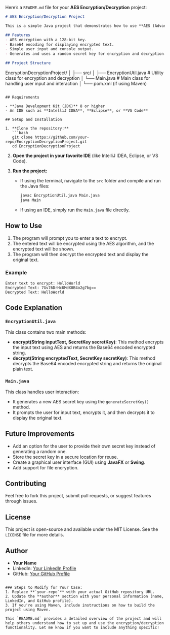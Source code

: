 Here’s a `README.md` file for your **AES Encryption/Decryption** project:

```markdown
# AES Encryption/Decryption Project

This is a simple Java project that demonstrates how to use **AES (Advanced Encryption Standard)** for encrypting and decrypting text data. The project allows users to input a plain text, encrypt it using a secret key, and then decrypt the text back to its original form.

## Features
- AES encryption with a 128-bit key.
- Base64 encoding for displaying encrypted text.
- Simple user input and console output.
- Generates and uses a random secret key for encryption and decryption.

## Project Structure

```
EncryptionDecryptionProject/
│
├── src/
│    ├── EncryptionUtil.java  # Utility class for encryption and decryption
│    └── Main.java            # Main class for handling user input and interaction
│
└── pom.xml (if using Maven)
```

## Requirements

- **Java Development Kit (JDK)** 8 or higher
- An IDE such as **IntelliJ IDEA**, **Eclipse**, or **VS Code**

## Setup and Installation

1. **Clone the repository:**
   ```bash
   git clone https://github.com/your-repo/EncryptionDecryptionProject.git
   cd EncryptionDecryptionProject
   ```

2. **Open the project in your favorite IDE** (like IntelliJ IDEA, Eclipse, or VS Code).

3. **Run the project:**
   - If using the terminal, navigate to the `src` folder and compile and run the Java files:
     ```bash
     javac EncryptionUtil.java Main.java
     java Main
     ```

   - If using an IDE, simply run the `Main.java` file directly.

## How to Use

1. The program will prompt you to enter a text to encrypt.
2. The entered text will be encrypted using the AES algorithm, and the encrypted text will be shown.
3. The program will then decrypt the encrypted text and display the original text.

### Example

```
Enter text to encrypt: HelloWorld
Encrypted Text: 7Gv76DrHcUMdX0B4o2g7bg==
Decrypted Text: HelloWorld
```

## Code Explanation

### `EncryptionUtil.java`

This class contains two main methods:
- **encrypt(String inputText, SecretKey secretKey)**: This method encrypts the input text using AES and returns the Base64 encoded encrypted string.
- **decrypt(String encryptedText, SecretKey secretKey)**: This method decrypts the Base64 encoded encrypted string and returns the original plain text.

### `Main.java`

This class handles user interaction:
- It generates a new AES secret key using the `generateSecretKey()` method.
- It prompts the user for input text, encrypts it, and then decrypts it to display the original text.

## Future Improvements
- Add an option for the user to provide their own secret key instead of generating a random one.
- Store the secret key in a secure location for reuse.
- Create a graphical user interface (GUI) using **JavaFX** or **Swing**.
- Add support for file encryption.

## Contributing

Feel free to fork this project, submit pull requests, or suggest features through issues.

## License

This project is open-source and available under the MIT License. See the `LICENSE` file for more details.

## Author

- **Your Name**
- LinkedIn: [Your LinkedIn Profile](linkedin.com/in/neeraj-verma-09april2004)
- GitHub: [Your GitHub Profile]()
```

### Steps to Modify for Your Case:
1. Replace **`your-repo`** with your actual GitHub repository URL.
2. Update the **author** section with your personal information (name, LinkedIn, and GitHub profile).
3. If you're using Maven, include instructions on how to build the project using Maven.

This `README.md` provides a detailed overview of the project and will help others understand how to set up and use the encryption/decryption functionality. Let me know if you want to include anything specific!
